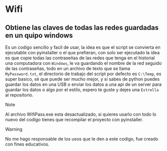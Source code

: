 # Wifi
## Obtiene las claves de todas las redes guardadas en un quipo windows
Es un codigo sencillo y facil de usar, la idea es que el script se convierta en ejecutable con pyinstaller o el que prefieran, con solo ser ejecutado la idea
es que copie todas las contraseñas de las redes que tenga en el historial una computadora con `Windows`, le va guardando el nombre de la red seguido de las contraseñas, todo en un 
archivo de texto que se llama `MyPassword.txt`, el directorio de trabajo del script por defecto es `C:\Temp`, es super basico, sé que puede ser mucho mejor, y si sabes de python puedes guardar los datos en una USB o enviar los datos a una api de un server para guardar los datos o algo por el estilo, espero te guste y dejes una `Estrella` al repositorio.
> [!NOTE]
> Al archivo WifiPass.exe esta desactualizado, si quieres usarlo con todo lo nuevo del codigo tienes que recompilar el proyecto con pyinstaller.

> [!WARNING]
> No me hago responsable de los usos que le den a este codigo, fue creado con fines educativos.